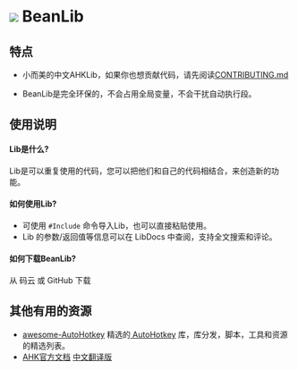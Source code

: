 # ![](https://i.loli.net/2019/01/05/5c306a647336b.png) BeanLib

## 特点

- 小而美的中文AHKLib，如果你也想贡献代码，请先阅读[CONTRIBUTING.md](x)

- BeanLib是完全环保的，不会占用全局变量，不会干扰自动执行段。


## 使用说明

#### Lib是什么?

Lib是可以重复使用的代码，您可以把他们和自己的代码相结合，来创造新的功能。

#### 如何使用Lib?

- 可使用 `#Include` 命令导入Lib，也可以直接粘贴使用。
- Lib 的参数/返回值等信息可以在 LibDocs 中查阅，支持全文搜索和评论。

#### 如何下载BeanLib?

从 码云 或 GitHub 下载

## 其他有用的资源

- [awesome-AutoHotkey](https://github.com/ahkscript/awesome-AutoHotkey)  精选的[ AutoHotkey](https://autohotkey.com/) 库，库分发，脚本，工具和资源的精选列表。
- [AHK官方文档](https://autohotkey.com/docs/AutoHotkey.htm)  [中文翻译版](https://wyagd001.github.io/zh-cn/docs/AutoHotkey.htm)

